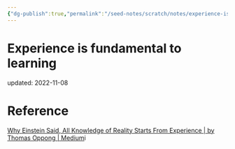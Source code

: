 ```yaml
---
{"dg-publish":true,"permalink":"/seed-notes/scratch/notes/experience-is-fundamental-to-learning/","dgPassFrontmatter":true}
---
```



# Experience is fundamental to learning
updated: 2022-11-08 



# Reference 

[Why Einstein Said, All Knowledge of Reality Starts From Experience | by Thomas Oppong | Medium](https://thomas-oppong.medium.com/why-einstein-said-all-knowledge-of-reality-starts-from-experience-c5611761fa6e)i

